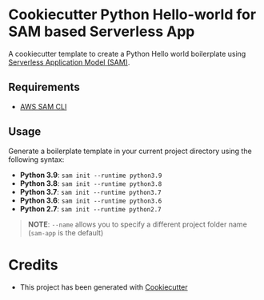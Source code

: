 # Cookiecutter Python Hello-world for SAM based Serverless App

A cookiecutter template to create a Python Hello world boilerplate using [Serverless Application Model (SAM)](https://github.com/awslabs/serverless-application-model).

## Requirements

* [AWS SAM CLI](https://github.com/awslabs/aws-sam-cli)

## Usage

Generate a boilerplate template in your current project directory using the following syntax:

* **Python 3.9**: `sam init --runtime python3.9`
* **Python 3.8**: `sam init --runtime python3.8`
* **Python 3.7**: `sam init --runtime python3.7`
* **Python 3.6**: `sam init --runtime python3.6`
* **Python 2.7**: `sam init --runtime python2.7`

> **NOTE**: ``--name`` allows you to specify a different project folder name (`sam-app` is the default)


# Credits

* This project has been generated with [Cookiecutter](https://github.com/audreyr/cookiecutter)
